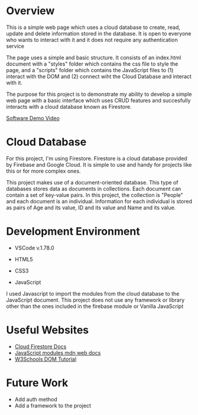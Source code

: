 # Overview

This is a simple web page which uses a cloud database to create, read, update and delete information stored in the database. It is open to everyone who wants to interact with it and it does not require any authentication service 

The page uses a simple and basic structure. It consists of an index.html document with a "styles" folder which contains the css file to style the page, and a "scripts" folder which contains the JavaScript files to (1) interact with the DOM and (2) connect wiht the Cloud Database and interact with it. 

The purpose for this project is to demonstrate my ability to develop a simple web page with a basic interface which uses CRUD features and succesfully interacts with a cloud database known as Firestore.

[Software Demo Video](http://youtube.link.goes.here)

# Cloud Database

For this project, I'm using Firestore. Firestore is a cloud database provided by Firebase and Google Cloud. It is simple to use and handy for projects like this or for more complex ones.

This project makes use of a document-oriented database. This type of databases stores data as documents in collections. Each document can contain a set of key-value pairs. In this project, the collection is "People" and each document is an individual. Information for each individual is stored as pairs of Age and its value, ID and its value and Name and its value.

# Development Environment

- VSCode v.1.78.0
- HTML5
- CSS3

- JavaScript

I used Javascript to import the modules from the cloud database to the JavaScript document. This project does not use any framework or library other than the ones included in the firebase module or Vanilla JavaScript

# Useful Websites

- [Cloud Firestore Docs](https://firebase.google.com/docs/firestore)
- [JavaScript modules mdn web docs](https://developer.mozilla.org/en-US/docs/Web/JavaScript/Guide/Modules)
- [W3Schools DOM Tutorial](https://www.w3schools.com/js/js_htmldom.asp)

# Future Work

- Add auth method 
- Add a framework to the project